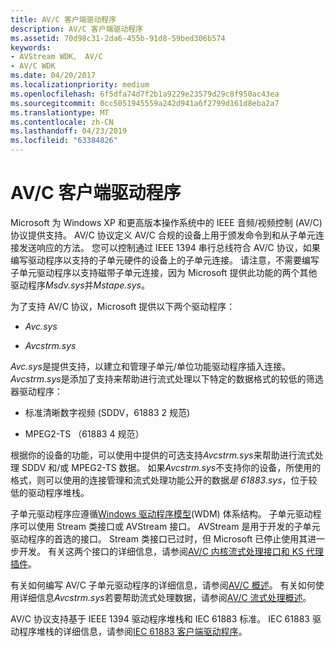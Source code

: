 ```yaml
---
title: AV/C 客户端驱动程序
description: AV/C 客户端驱动程序
ms.assetid: 70d98c31-2da6-455b-91d8-59bed306b574
keywords:
- AVStream WDK、 AV/C
- AV/C WDK
ms.date: 04/20/2017
ms.localizationpriority: medium
ms.openlocfilehash: 6f5dfa74d7f2b1a9229e23579d29c8f950ac43ea
ms.sourcegitcommit: 0cc5051945559a242d941a6f2799d161d8eba2a7
ms.translationtype: MT
ms.contentlocale: zh-CN
ms.lasthandoff: 04/23/2019
ms.locfileid: "63384826"
---
```

# <a name="avc-client-drivers"></a>AV/C 客户端驱动程序





Microsoft 为 Windows XP 和更高版本操作系统中的 IEEE 音频/视频控制 (AV/C) 协议提供支持。 AV/C 协议定义 AV/C 合规的设备上用于颁发命令到和从子单元连接发送响应的方法。 您可以控制通过 IEEE 1394 串行总线符合 AV/C 协议，如果编写驱动程序以支持的子单元硬件的设备上的子单元连接。 请注意，不需要编写子单元驱动程序以支持磁带子单元连接，因为 Microsoft 提供此功能的两个其他驱动程序*Msdv.sys*并*Mstape.sys*。

为了支持 AV/C 协议，Microsoft 提供以下两个驱动程序：

-   *Avc.sys*

-   *Avcstrm.sys*

*Avc.sys*是提供支持，以建立和管理子单元/单位功能驱动程序插入连接。 *Avcstrm.sys*是添加了支持来帮助进行流式处理以下特定的数据格式的较低的筛选器驱动程序：

-   标准清晰数字视频 (SDDV，61883 2 规范)

-   MPEG2-TS （61883 4 规范）

根据你的设备的功能，可以使用中提供的可选支持*Avcstrm.sys*来帮助进行流式处理 SDDV 和/或 MPEG2-TS 数据。 如果*Avcstrm.sys*不支持你的设备，所使用的格式，则可以使用的连接管理和流式处理功能公开的数据*是 61883.sys*，位于较低的驱动程序堆栈。

子单元驱动程序应遵循[Windows 驱动程序模型](https://msdn.microsoft.com/library/windows/hardware/ff565698)(WDM) 体系结构。 子单元驱动程序可以使用 Stream 类接口或 AVStream 接口。 AVStream 是用于开发的子单元驱动程序的首选的接口。 Stream 类接口已过时，但 Microsoft 已停止使用其进一步开发。 有关这两个接口的详细信息，请参阅[AV/C 内核流式处理接口和 KS 代理插件](av-c-kernel-streaming-interface-and-kernel-streaming-proxy-plug-ins.md)。

有关如何编写 AV/C 子单元驱动程序的详细信息，请参阅[AV/C 概述](av-c-overview.md)。 有关如何使用详细信息*Avcstrm.sys*若要帮助流式处理数据，请参阅[AV/C 流式处理概述](av-c-streaming-overview.md)。

AV/C 协议支持基于 IEEE 1394 驱动程序堆栈和 IEC 61883 标准。 IEC 61883 驱动程序堆栈的详细信息，请参阅[IEC 61883 客户端驱动程序](https://msdn.microsoft.com/library/windows/hardware/ff537188)。

 

 





